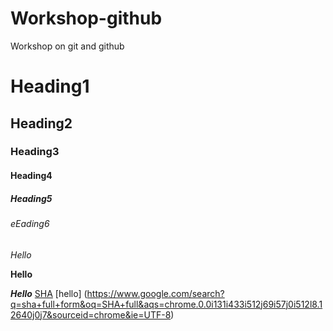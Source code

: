 # Workshop-github
Workshop on git and github

# Heading1
## Heading2
### Heading3
#### Heading4
##### Heading5
###### eEading6

*Hello* 

**Hello**

***Hello***
<a href="https://www.google.com/search?q=sha+full+form&oq=SHA+full&aqs=chrome.0.0i131i433i512j69i57j0i512l8.12640j0j7&sourceid=chrome&ie=UTF-8">SHA</a>
[hello] (https://www.google.com/search?q=sha+full+form&oq=SHA+full&aqs=chrome.0.0i131i433i512j69i57j0i512l8.12640j0j7&sourceid=chrome&ie=UTF-8)
